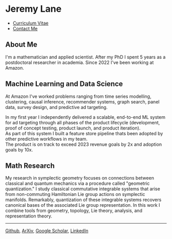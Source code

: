 # Jeremy Lane

- [Curriculum Vitae](cv.md)
- [Contact Me](mailto:lane203j@gmail.com)

## About Me

I'm a mathematician and applied scientist. 
After my PhD I spent 5 years as a postdoctoral researcher in academia. Since 2022 I've been working at Amazon.


## Machine Learning and Data Science

At Amazon I've worked problems ranging from time series modelling, clustering, causal inference, recommender systems, graph search, panel data, survey design, and predictive ad targeting. 

In my first year I independently delivered a scalable, end-to-end ML system for ad targeting through all phases of the product lifecycle (development, proof of concept testing, product launch, and product iteration).  
As part of this system I built a feature store pipeline thats been adopted by other predictive workflows in my team.  
The product is on track to exceed 2023 revenue goals by 2x and adoption goals by 10x.

## Math Research

My research in symplectic geometry focuses on connections between classical and quantum mechanics via a procedure called "geometric quantization." 
I study classical commutative integrable systems that arise from non-commuting Hamiltonian Lie group actions on symplectic manifolds.
Remarkably, quantization of these integrable systems recovers canonical bases of the associated Lie group representation. 
In this work I combine tools from geometry, topology, Lie theory, analysis, and representation theory.


---

[Github](https://github.com/lanej5), [ArXiv](https://arxiv.org/a/lane_j_2.html), [Google Scholar](https://scholar.google.ca/citations?user=atcyxVwAAAAJ&hl=en), [LinkedIn](https://linkedin.com/in/lanej5)
